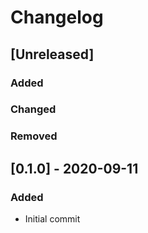 # Changelog

## [Unreleased]

### Added

### Changed

### Removed

## [0.1.0] - 2020-09-11

### Added

- Initial commit
